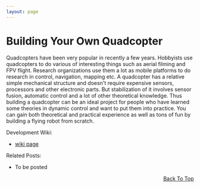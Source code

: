 ```yaml
---
layout: page
---
```


<a name="TOP"></a>

<a name="QUAD"></a>

Building Your Own Quadcopter
======

Quadcopters have been very popular in recently a few years. Hobbyists use quadcopters to do various of interesting things such as aerial filming and FPV flight. Research organizations use them a lot as mobile platforms to do research in control, navigation, mapping etc. A quadcopter has a relative simple mechanical structure and doesn't require expensive sensors, processors and other electronic parts. But stabilization of it involves sensor fusion, automatic control and a lot of other theoretical knowledge. Thus building a quadcopter can be an ideal project for people who have learned some theories in dynamic control and want to put them into practice. You can gain both theoretical and practical experience as well as tons of fun by building a flying robot from scratch.

Development Wiki: 

* [wiki page](http://wiki.rdu.im/Projects/Build-Your-Own-Quadrotor/)

Related Posts:

* To be posted

<p align="right"><a href="#TOP">Back To Top</a></p>
